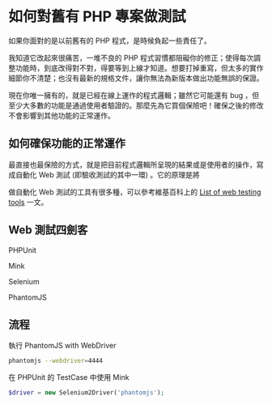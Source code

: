 # 如何對舊有 PHP 專案做測試

如果你面對的是以前舊有的 PHP 程式，是時候負起一些責任了。

我知道它改起來很痛苦，一堆不良的 PHP 程式習慣都阻礙你的修正；使得每次調整功能時，到底改得對不對，得要等到上線才知道。想要打掉重寫，但太多的實作細節你不清楚；也沒有最新的規格文件，讓你無法為新版本做出功能無誤的保證。

現在你唯一擁有的，就是已經在線上運作的程式邏輯；雖然它可能還有 bug ，但至少大多數的功能是通過使用者驗證的。那麼先為它買個保險吧！確保之後的修改不會影響到其他功能的正常運作。

<!-- more -->

## 如何確保功能的正常運作

最直接也最保險的方式，就是把目前程式邏輯所呈現的結果或是使用者的操作，寫成自動化 Web 測試 (即驗收測試的其中一環) 。它的原理是將

做自動化 Web 測試的工具有很多種，可以參考維基百科上的 [List of web testing tools](https://en.wikipedia.org/wiki/List_of_web_testing_tools) 一文。

## Web 測試四劍客

PHPUnit

Mink

Selenium

PhantomJS

## 流程

執行 PhantomJS with WebDriver

```bash
phantomjs --webdriver=4444
```

在 PHPUnit 的 TestCase 中使用 Mink

```php
$driver = new Selenium2Driver('phantomjs');
```
